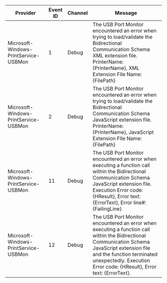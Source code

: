 Provider                               |  Event ID  |  Channel  |  Message
---------------------------------------|------------|-----------|------------------------------------------------------------------------------------------------------------------------------------------------------------------------------------------------------------------------------------------------------
Microsoft-Windows-PrintService-USBMon  |  1         |  Debug    |  The USB Port Monitor encountered an error when trying to load/validate the Bidirectional Communication Schema XML extension file. PrinterName: {PrinterName}, XML Extension FIle Name: {FilePath}
Microsoft-Windows-PrintService-USBMon  |  2         |  Debug    |  The USB Port Monitor encountered an error when trying to load/validate the Bidirectional Communication Schema JavaScript extension file. PrinterName: {PrinterName}, JavaScript Extension FIle Name: {FilePath}
Microsoft-Windows-PrintService-USBMon  |  11        |  Debug    |  The USB Port Monitor encountered an error when executing a function call within the Bidirectional Communication Schema JavaScript extension file. Execution Error code: {HResult}, Error text: {ErrorText}, Error line#: {FailingLine}
Microsoft-Windows-PrintService-USBMon  |  12        |  Debug    |  The USB Port Monitor encountered an error when executing a function call within the Bidirectional Communication Schema JavaScript extension file and the function terminated unexpectedly. Execution Error code: {HResult}, Error text: {ErrorText}.